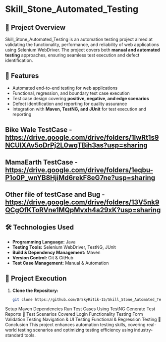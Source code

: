 # Skill_Stone_Automated_Testing

## 📌 Project Overview  
Skill_Stone_Automated_Testing is an automation testing project aimed at validating the functionality, performance, and reliability of web applications using Selenium WebDriver. The project covers both **manual and automated testing** approaches, ensuring seamless test execution and defect identification.

## 🔹 Features  
- Automated end-to-end testing for web applications  
- Functional, regression, and boundary test case execution  
- Test case design covering **positive, negative, and edge scenarios**  
- Defect identification and reporting for quality assurance  
- Integration with **Maven, TestNG, and JUnit** for test execution and reporting
## Bike Wale TestCase -https://drive.google.com/drive/folders/1IwRt1s9NCUlXAv5oDrPj2L0wqTBih3as?usp=sharing
## MamaEarth TestCase -https://drive.google.com/drive/folders/1eqbu-P1o0P_wnYB8HjiMd6rekF8eG7ne?usp=sharing

## Other file of testCase and Bug - https://drive.google.com/drive/folders/13V5nk9QCgOfKToRVne1MQpMvxh4a29xK?usp=sharing

## 🛠️ Technologies Used  
- **Programming Language:** Java  
- **Testing Tools:** Selenium WebDriver, TestNG, JUnit  
- **Build & Dependency Management:** Maven  
- **Version Control:** Git & GitHub  
- **Test Case Management:** Manual & Automation  

## 🚀 Project Execution  
1. **Clone the Repository:**  
   ```bash
   git clone https://github.com/DrSkyRitik-15/Skill_Stone_Automated_Testing.git

Setup Maven Dependencies
Run Test Cases Using TestNG
Generate Test Reports
📄 Test Scenarios Covered
Login Functionality Testing
Form Validation Testing
Navigation & UI Testing
Functional & Regression Testing
📢 Conclusion
This project enhances automation testing skills, covering real-world testing scenarios and optimizing testing efficiency using industry-standard tools.


